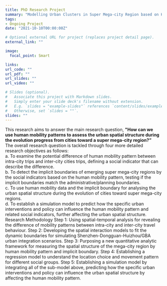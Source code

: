```yaml
---
title: PhD Research Project
summary: "Modelling Urban Clusters in Super Mega-city Region based on Human Mobility Pattern-- A Case study of The Great Bay Area, China"
tags:
- Ongoing Project
date: "2021-10-10T00:00:00Z"

# Optional external URL for project (replaces project detail page).
external_link: ""

image:
  focal_point: Smart

links:
url_code: ""
url_pdf: ""
url_slides: ""
url_video: ""

# Slides (optional).
#   Associate this project with Markdown slides.
#   Simply enter your slide deck's filename without extension.
#   E.g. `slides = "example-slides"` references `content/slides/example-slides.md`.
#   Otherwise, set `slides = ""`.
slides: ""
---
```


This research aims to answer the main research question, <b>"How can we use human mobility patterns to assess the urban spatial structure during the evolution progress from cities toward a super mega-city region?”</b>
<br>
The overall research question is tackled through four more detailed research objectives as follows: <br>
a. To examine the potential difference of human mobility pattern between intra-city trips and inter-city cities trips, defining a social indicator that can describe the difference. <br>
b. To detect the implicit boundaries of emerging super mega-city regions by the social indicators based on the human mobility pattern, testing if the implicit boundaries match the administrative/planning boundaries. <br>
c. To use human mobility data and the implicit boundary for analysing the urban spatial structure during the evolution of cities toward super mega-city regions. <br>
d. To establish a simulation model to predict how the specific urban interventions and policy can influence the human mobility pattern and related social indicators, further affecting the urban spatial structure. <br>
Research Methodology Step 1: Using spatial-temporal analysis for revealing the difference of mobility patterns between intra-city and inter-city travel behaviour. Step 2: Developing the spatial interaction models to fit the dynamic boundaries for simulating Shenzhen-Dongguan-Huizhou/GBA urban integration scenarios. Step 3: Purposing a new quantitative analytic framework for measuring the spatial structure of the mega-city region by human mobility pattern and implicit boundary. Step 4: Establishing a regression model to understand the location choice and movement pattern for different social groups. Step 5: Establishing a simulation model by integrating all of the sub-model above, predicting how the specific urban interventions and policy can influence the urban spatial structure by affecting the human mobility pattern.

